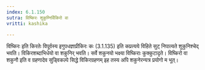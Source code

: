 ```yaml
---
index: 6.1.150
sutra: विष्किरः शुकुम्निर्विकिरो वा
vritti: kashika

---
```

विष्किरः इति किरतेः विपूर्वस्य इगुपधज्ञाप्रीकिरः कः (3.1.135) इति कप्रत्यये विहिते सुट् निपात्यते शुकुनिश्चेद् भवति। विकिरशब्दाभिधेयो वा शकुनिर् भवति। सर्वे शकुनयो भक्ष्या विष्किराः कुक्कुटादृते। विष्किरो वा शकुनौ इति व ग्रहणादेव सुड्विकल्पे सिद्धे विकिरग्रहणम् इह तस्य अपि शकुनेरन्यत्र प्रयोगो म भूत्।